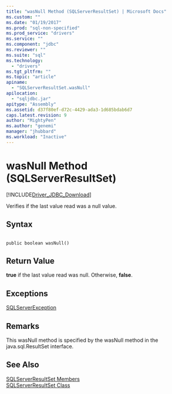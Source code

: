 ```yaml
---
title: "wasNull Method (SQLServerResultSet) | Microsoft Docs"
ms.custom: ""
ms.date: "01/19/2017"
ms.prod: "sql-non-specified"
ms.prod_service: "drivers"
ms.service: ""
ms.component: "jdbc"
ms.reviewer: ""
ms.suite: "sql"
ms.technology: 
  - "drivers"
ms.tgt_pltfrm: ""
ms.topic: "article"
apiname: 
  - "SQLServerResultSet.wasNull"
apilocation: 
  - "sqljdbc.jar"
apitype: "Assembly"
ms.assetid: d37f80ef-d72c-4429-ada3-1d685bdab6d7
caps.latest.revision: 9
author: "MightyPen"
ms.author: "genemi"
manager: "jhubbard"
ms.workload: "Inactive"
---
```

# wasNull Method (SQLServerResultSet)
[!INCLUDE[Driver_JDBC_Download](../../../includes/driver_jdbc_download.md)]

  Verifies if the last value read was a null value.  
  
## Syntax  
  
```  
  
public boolean wasNull()  
```  
  
## Return Value  
 **true** if the last value read was null. Otherwise, **false**.  
  
## Exceptions  
 [SQLServerException](../../../connect/jdbc/reference/sqlserverexception-class.md)  
  
## Remarks  
 This wasNull method is specified by the wasNull method in the java.sql.ResultSet interface.  
  
## See Also  
 [SQLServerResultSet Members](../../../connect/jdbc/reference/sqlserverresultset-members.md)   
 [SQLServerResultSet Class](../../../connect/jdbc/reference/sqlserverresultset-class.md)  
  
  
